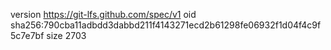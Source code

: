 version https://git-lfs.github.com/spec/v1
oid sha256:790cba11adbdd3dabbd211f4143271ecd2b61298fe06932f1d04f4c9f5c7e7bf
size 2703
